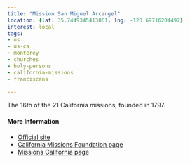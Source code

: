 ```yaml
---
title: "Mission San Miguel Arcangel"
location: {lat: 35.7449345413861, lng: -120.69716204497}
interest: local
tags:
- us
- us-ca
- monterey
- churches
- holy-persons
- california-missions
- franciscans

---
```



The 16th of the 21 California missions, founded in 1797.

#### More Information

* [Official site](http://www.missionsanmiguel.org/)
* [California Missions Foundation page](https://californiamissionsfoundation.org/mission-san-miguel/)
* [Missions California page](https://www.missionscalifornia.com/missions/san-miguel-arcangel/)





